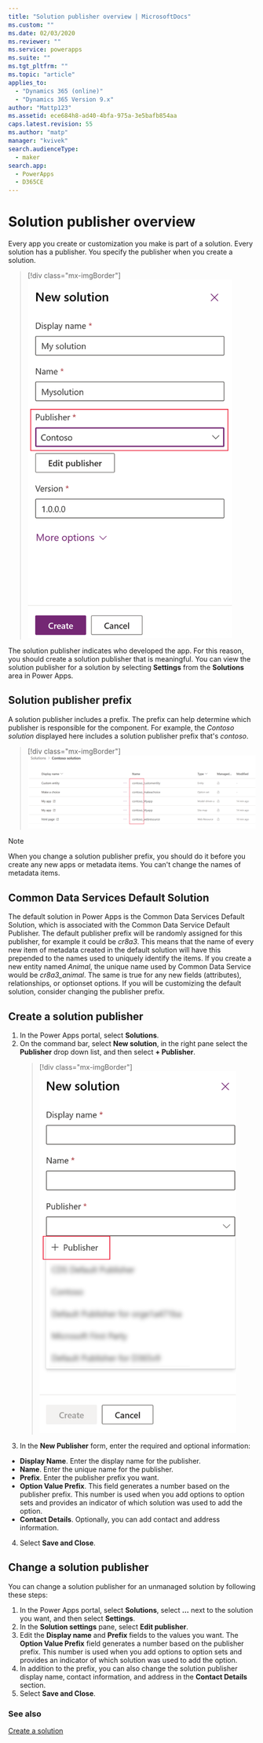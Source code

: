 ```yaml
---
title: "Solution publisher overview | MicrosoftDocs"
ms.custom: ""
ms.date: 02/03/2020
ms.reviewer: ""
ms.service: powerapps
ms.suite: ""
ms.tgt_pltfrm: ""
ms.topic: "article"
applies_to: 
  - "Dynamics 365 (online)"
  - "Dynamics 365 Version 9.x"
author: "Mattp123"
ms.assetid: ece684h8-ad40-4bfa-975a-3e5bafb854aa
caps.latest.revision: 55
ms.author: "matp"
manager: "kvivek"
search.audienceType: 
  - maker
search.app: 
  - PowerApps
  - D365CE
---
```


# Solution publisher overview

Every app you create or customization you make is part of a solution. Every solution has a publisher. You specify the publisher when you create a solution. 

> [!div class="mx-imgBorder"] 
> <img src="media/solution-publisher-select.png" alt="Select solution publisher" height="731" width="416">

The solution publisher indicates who developed the app. For this reason, you should create a solution publisher that is meaningful. You can view the solution publisher for a solution by selecting **Settings** from the **Solutions** area in Power Apps.

## Solution publisher prefix
A solution publisher includes a prefix. The prefix can help determine which publisher is responsible for the component. For example, the *Contoso solution* displayed here includes a solution publisher prefix that's *contoso*. 

> [!div class="mx-imgBorder"] 
> ![Fundraiser solution publisher prefix](media/publisher-prefix.png)

> [!NOTE]
> When you change a solution publisher prefix, you should do it before you create any new apps or metadata items. You can't change the names of metadata items. 

## Common Data Services Default Solution
The default solution in Power Apps is the Common Data Services Default Solution, which is associated with the Common Data Service Default Publisher. The default publisher prefix will be randomly assigned for this publisher, for example it could be *cr8a3*. This means that the name of every new item of metadata created in the default solution will have this prepended to the names used to uniquely identify the items. If you create a new entity named *Animal*, the unique name used by Common Data Service would be *cr8a3_animal*. The same is true for any new fields (attributes), relationships, or optionset options. If you will be customizing the default solution, consider changing the publisher prefix. 

## Create a solution publisher
1.	In the Power Apps portal, select **Solutions**. 
2.	On the command bar, select **New solution**, in the right pane select the **Publisher** drop down list, and then select **+ Publisher**. 
    > [!div class="mx-imgBorder"] 
    > <img src="media/create-new-pubisher.png" alt="Create a new publisher" height="738" width="400">
3.	In the **New Publisher** form, enter the required and optional information: 
   - **Display Name**. Enter the display name for the publisher. 
   - **Name**. Enter the unique name for the publisher. 
   - **Prefix**. Enter the publisher prefix you want. 
   -	**Option Value Prefix**. This field generates a number based on the publisher prefix. This number is used when you add options to option sets and provides an indicator of which solution was used to add the option. 
   - **Contact Details**. Optionally, you can add contact and address information.
4. Select **Save and Close**.

## Change a solution publisher
You can change a solution publisher for an unmanaged solution by following these steps:
1.	In the Power Apps portal, select **Solutions**, select **…** next to the solution you want, and then select **Settings**. 
2.	In the **Solution settings** pane, select **Edit publisher**. 
3.	Edit the **Display name** and **Prefix** fields to the values you want. The **Option Value Prefix** field generates a number based on the publisher prefix. This number is used when you add options to option sets and provides an indicator of which solution was used to add the option. 
4.	In addition to the prefix, you can also change the solution publisher display name, contact information, and address in the **Contact Details** section. 
5.	Select **Save and Close**.

### See also
[Create a solution](create-solution.md)